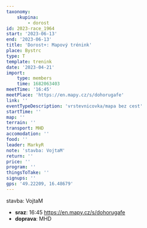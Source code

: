 ```yaml
---
taxonomy:
    skupina:
        - dorost
id: 2023-race_1964
start: '2023-06-13'
end: '2023-06-13'
title: 'Dorost+: Mapový trénink'
place: Bystrc
type: T
template: trenink
date: '2023-04-21'
import:
    type: members
    time: 1682063403
meetTime: '16:45'
meetPlace: 'https://en.mapy.cz/s/dohorugafe'
link: ''
eventTypeDescription: 'vrstevnicovka/mapa bez cest'
startTime: ''
map: ''
terrain: ''
transport: MHD
accomodation: ''
food: ''
leader: MarkyR
note: 'stavba: VojtaM'
return: ''
price: ''
program: ''
thingsToTake: ''
signups: ''
gps: '49.22209, 16.48679'
---
```


stavba: VojtaM
* **sraz**: 16:45 https://en.mapy.cz/s/dohorugafe
* **doprava**: MHD

